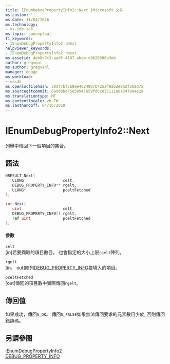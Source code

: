 ```yaml
---
title: IEnumDebugPropertyInfo2::Next |Microsoft 文件
ms.custom: ''
ms.date: 11/04/2016
ms.technology:
- vs-ide-sdk
ms.topic: conceptual
f1_keywords:
- IEnumDebugPropertyInfo2::Next
helpviewer_keywords:
- IEnumDebugPropertyInfo2::Next
ms.assetid: 4eb8c7c3-aadf-4187-abee-c0620308a3eb
author: gregvanl
ms.author: gregvanl
manager: douge
ms.workload:
- vssdk
ms.openlocfilehash: 30df7bf5b8ee46249b7b425a49ab2e8a2f368d75
ms.sourcegitcommit: 6a9d5bd75e50947659fd6c837111a6a547884e2a
ms.translationtype: MT
ms.contentlocale: zh-TW
ms.lasthandoff: 04/16/2018
---
```

# <a name="ienumdebugpropertyinfo2next"></a>IEnumDebugPropertyInfo2::Next
列舉中傳回下一個項目的集合。  
  
## <a name="syntax"></a>語法  
  
```cpp  
HRESULT Next(  
   ULONG                 celt,  
   DEBUG_PROPERTY_INFO** rgelt,  
   ULONG*                pceltFetched  
);  
```  
  
```csharp  
int Next(  
   uint                  celt,  
   DEBUG_PROPERTY_INFO[] rgelt,  
   ref uint              pceltFetched  
);  
```  
  
#### <a name="parameters"></a>參數  
 `celt`  
 [in]若要擷取的項目數目。 也會指定的大小上限`rgelt`陣列。  
  
 `rgelt`  
 [in、 out]陣列[DEBUG_PROPERTY_INFO](../../../extensibility/debugger/reference/debug-property-info.md)要填入的項目。  
  
 `pceltFetched`  
 [out]傳回的項目數中實際傳回`rgelt`。  
  
## <a name="return-value"></a>傳回值  
 如果成功，傳回`S_OK`。 傳回`S_FALSE`如果無法傳回要求的元素數目少於; 否則傳回錯誤碼。  
  
## <a name="see-also"></a>另請參閱  
 [IEnumDebugPropertyInfo2](../../../extensibility/debugger/reference/ienumdebugpropertyinfo2.md)   
 [DEBUG_PROPERTY_INFO](../../../extensibility/debugger/reference/debug-property-info.md)